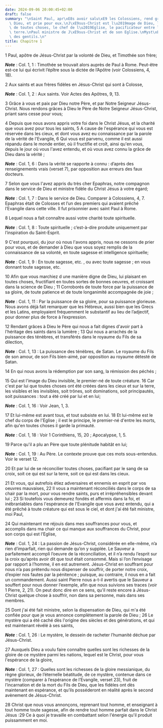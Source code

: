 ```yaml
---
date: 2024-09-06 20:00:45+02:00
draft: false
summary: "\nSaint Paul, apr\xE8s avoir salu\xE9 les Colossiens, rend gr\xE2ces \xE0\
  \ Dieu, et prie pour eux.\nJ\xE9sus-Christ est l\u2019mage de Dieu, le cr\xE9ateur\
  \ de toutes choses, le chef de l\u2019Eglise, le pacificateur entre le ciel et la\
  \ terre.\nPaul ministre de J\xE9sus-Christ et de son Eglise.\nMyst\xE8re de la vocation\
  \ des gentils.\n"
title: Chapitre 1
---
```





1 Paul, apôtre de Jésus-Christ par la volonté de Dieu, et Timothée son frère;

***Note*** :  Col. 1, 1 : Timothée se trouvait alors auprès de Paul à Rome. Peut-être est-ce lui qui écrivit l’épître sous la dictée de l’Apôtre (voir Colossiens, 4, 18).

2 Aux saints et aux frères fidèles en Jésus-Christ qui sont à Colosse,

***Note*** :  Col. 1, 2 : Aux saints. Voir Actes des Apôtres, 9, 13.

3 Grâce à vous et paix par Dieu notre Père, et par Notre Seigneur Jésus-Christ. Nous rendons grâces à Dieu le Père de Notre Seigneur Jésus-Christ, priant sans cesse pour vous;


4 Depuis que nous avons appris votre foi dans le Christ Jésus, et la charité que vous avez pour tous les saints, 5 A cause de l'espérance qui vous est réservée dans les cieux, et dont vous avez eu connaissance par la parole de la vérité de l'Evangile, 6 Qui vous est parvenu, comme il est aussi répandu dans le monde entier, où il fructifie et croît, ainsi qu'en vous, depuis le jour où vous l'avez entendu, et où vous avez connu la grâce de Dieu dans la vérité ;

***Note*** :  Col. 1, 6 : Dans la vérité se rapporte à connu : d’après des renseignements vrais (verset 7), par opposition aux erreurs des faux docteurs.

7 Selon que vous l'avez appris du très cher Epaphras, notre compagnon dans le service de Dieu et ministre fidèle du Christ Jésus à votre égard;

***Note*** :  Col. 1, 7 : Dans le service de Dieu. Comparer à Colossiens, 4, 7. Epaphras était de Colosses et l’un des premiers qui avaient prêché l’Evangile dans cette ville. Il fut prisonnier avec saint Paul à Rome.

8 Lequel nous a fait connaître aussi votre charité toute spirituelle.

***Note*** :  Col. 1, 8 : Toute spirituelle ; c’est-à-dire produite uniquement par l’inspiration du Saint-Esprit.


9 C'est pourquoi, du jour où nous l'avons appris, nous ne cessons de prier pour vous, et de demander à Dieu que vous soyez remplis de la connaissance de sa volonté, en toute sagesse et intelligence spirituelle;

***Note*** :  Col. 1, 9 : En toute sagesse, etc. , ou avec toute sagesse ; en vous donnant toute sagesse, etc.

10 Afin que vous marchiez d une manière digne de Dieu, lui plaisant en toutes choses, fructifiant en toutes sortes de bonnes oeuvres, et croissant dans la science de Dieu ; 11 Corroborés de toute force par la puissance de sa gloire, de toute patience et de toute longanimité accompagnée de joie ;

***Note*** :  Col. 1, 11 : Par la puissance de sa gloire, pour sa puissance glorieuse. Nous avons déjà fait remarquer que les Hébreux, aussi bien que les Grecs et les Latins, employaient fréquemment le substantif au lieu de l’adjectif, pour donner plus de force à l’expression.

12 Rendant grâces à Dieu le Père qui nous a fait dignes d'avoir part à l'héritage des saints dans la lumière ; 13 Qui nous a arrachés de la puissance des ténèbres, et transférés dans le royaume du Fils de sa dilection,

***Note*** :  Col. 1, 13 : La puissance des ténèbres, de Satan. Le royaume du Fils de son amour, de son Fils bien-aimé, par opposition au royaume détesté de Satan.

14 En qui nous avons la rédemption par son sang, la rémission des péchés ;


15 Qui est l'image du Dieu invisible, le premier-né de toute créature. 16 Car c'est par lui que toutes choses ont été créées dans les cieux et sur la terre, les visibles et les invisibles, soit trônes, soit dominations, soit principautés, soit puissances : tout a été créé par lui et en lui;

***Note*** :  Col. 1, 16 : Voir Jean, 1, 3.

17 Et lui-même est avant tous, et tout subsiste en lui. 18 Et lui-même est le chef du corps de l'Eglise ; il est le principe, le premier-né d'entre les morts, afin qu'en toutes choses il garde la primauté.

***Note*** :  Col. 1, 18 : Voir 1 Corinthiens, 15, 20 ; Apocalypse, 1, 5.

19 Parce qu'il a plu an Père que toute plénitude habitât en lui;

***Note*** :  Col. 1, 19 : Au Père. Le contexte prouve que ces mots sous-entendus. Voir le verset 12.

20 Et par lui de se réconcilier toutes choses, pacifiant par le sang de sa croix, soit ce qui est sur la terre, soit ce qui est dans les cieux.


21 Et vous, qui autrefois étiez adversaires et ennemis en esprit par vos oeuvres mauvaises, 22 Il vous a maintenant réconciliés dans le corps de sa chair par la mort, pour vous rendre saints, purs et irrépréhensibles devant lui ; 23 Si toutefois vous demeurez fondés et affermis dans la foi, et inébranlables dans l'espérance de l'Evangile que vous avez entendu, qui a été prêché à toute créature qui est sous le ciel, et dont j'ai été fait ministre, moi Paul,


24 Qui maintenant me réjouis dans mes souffrances pour vous, et accomplis dans ma chair ce qui manque aux souffrances du Christ, pour son corps qui est l'Eglise,

***Note*** :  Col. 1, 24 : La passion de Jésus-Christ, considérée en elle-même, n’a rien d’imparfait, rien qui demande qu’on y supplée. Le Sauveur a parfaitement accompli l’oeuvre de la réconciliation, et il n’a rendu l’esprit sur la croix qu’après avoir dit que tout était consommé. Mais si l’on l’envisage par rapport à l’homme, il en est autrement. Jésus-Christ en souffrant pour nous n’a pas prétendu nous dispenser de souffrir, de porter notre croix, d’expier nos fautes par la pénitence ; puisque, au contraire, il nous en a fait un commandement. Aussi saint Pierre nous a-t-il avertis que le Sauveur a souffert pour nous donner l’exemple, afin que nous suivions ses traces (voir 1 Pierre, 2, 21). On peut donc dire en ce sens, qu’il reste encore à Jésus-Christ quelque chose à souffrir, non dans sa personne, mais dans ses membres.

25 Dont j'ai été fait ministre, selon la dispensation de Dieu, qui m'a été confiée pour que je vous annonce complètement la parole de Dieu ; 26 Le mystère qui a été caché dès l'origine des siècles et des générations, et qui est maintenant révélé à ses saints,

***Note*** :  Col. 1, 26 : Le mystère, le dessein de racheter l’humanité déchue par Jésus-Christ.

27 Auxquels Dieu a voulu faire connaître quelles sont les richesses de la gloire de ce mystère parmi les nations, lequel est le Christ, pour vous l'espérance de la gloire,

***Note*** :  Col. 1, 27 : Quelles sont les richesses de la gloire messianique, du règne glorieux, de l’éternelle béatitude, de ce mystère, contenue dans ce mystère (comparer à l’espérance de l’Evangile, verset 23), fruit de l’incarnation et de la mort du Fils de Dieu, que les fidèles ont dès maintenant en espérance, et qu’ils posséderont en réalité après le second avènement de Jésus-Christ.

28 Christ que nous vous annonçons, reprenant tout homme, et enseignant à tout homme toute sagesse, afin de rendre tout homme parfait dans le Christ Jésus :29 Ce à quoi je travaille en combattant selon l'énergie qu'il produit puissamment en moi.

